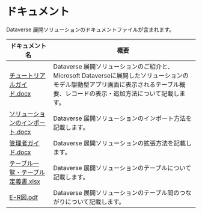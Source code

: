 # ドキュメント
Dataverse 展開ソリューションのドキュメントファイルが含まれます。

| ドキュメント名  | 概要 |
| ------------- | ------------- |
| [チュートリアルガイド.docx](https://github.com/pageone-corp/GIF-Dataverse/blob/b2bf11ca94e1aa40ea8c3d87899a113de5d1fab6/documentation/%E3%83%81%E3%83%A5%E3%83%BC%E3%83%88%E3%83%AA%E3%82%A2%E3%83%AB%E3%82%AC%E3%82%A4%E3%83%89.docx)  | Dataverse 展開ソリューションのご紹介と、Microsoft Dataverseに展開したソリューションのモデル駆動型アプリ画面に表示されるテーブル概要、レコードの表示・追加方法について記載します。 |
| [ソリューションのインポート.docx](https://github.com/pageone-corp/GIF-Dataverse/blob/b2bf11ca94e1aa40ea8c3d87899a113de5d1fab6/documentation/%E3%82%BD%E3%83%AA%E3%83%A5%E3%83%BC%E3%82%B7%E3%83%A7%E3%83%B3%E3%81%AE%E3%82%A4%E3%83%B3%E3%83%9D%E3%83%BC%E3%83%88.docx)  | Dataverse 展開ソリューションのインポート方法を記載します。  |
| [管理者ガイド.docx](https://github.com/pageone-corp/GIF-Dataverse/blob/b2bf11ca94e1aa40ea8c3d87899a113de5d1fab6/documentation/%E7%AE%A1%E7%90%86%E8%80%85%E3%82%AC%E3%82%A4%E3%83%89.docx)  | Dataverse 展開ソリューションの拡張方法を記載します。  |
| [テーブル一覧・テーブル定義書.xlsx](https://github.com/pageone-corp/GIF-Dataverse/blob/b2bf11ca94e1aa40ea8c3d87899a113de5d1fab6/documentation/%E3%83%86%E3%83%BC%E3%83%96%E3%83%AB%E4%B8%80%E8%A6%A7%E3%83%BB%E3%83%86%E3%83%BC%E3%83%96%E3%83%AB%E5%AE%9A%E7%BE%A9%E6%9B%B8.xlsx)  | Dataverse 展開ソリューションのテーブルについて記載します。  |
| [E-R図.pdf](https://github.com/pageone-corp/GIF-Dataverse/blob/b2bf11ca94e1aa40ea8c3d87899a113de5d1fab6/documentation/E-R%E5%9B%B3.pdf)  | Dataverse 展開ソリューションのテーブル間のつながりについて記載します。  |
